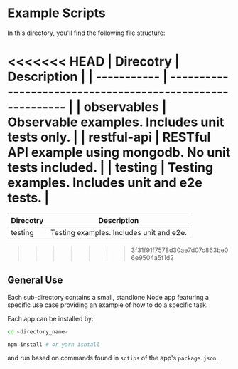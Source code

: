# Example Scripts

In this directory, you'll find the following file structure:

<<<<<<< HEAD
| Direcotry   | Description                                                |
| ----------- | ---------------------------------------------------------- |
| observables | Observable examples. Includes unit tests only.             |
| restful-api | RESTful API example using mongodb. No unit tests included. |
| testing     | Testing examples. Includes unit and e2e tests.             |
=======
| Direcotry | Description                              |
| --------- | ---------------------------------------- |
| testing   | Testing examples. Includes unit and e2e. |
>>>>>>> 3f31f91f7578d30ae7d07c863be06e9504a5f1d2

## General Use

Each sub-directory contains a small, standlone Node app featuring a specific use case providing an example of how to do a specific task.

Each app can be installed by:

```bash
cd <directory_name>

npm install # or yarn isntall
```

and run based on commands found in `sctips` of the app's `package.json`.
